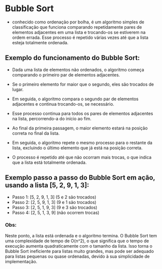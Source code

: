 # Bubble Sort
- conhecido como ordenação por bolha, é um algoritmo simples de classificação que funciona comparando repetidamente pares de elementos adjacentes em uma lista e trocando-os se estiverem na ordem errada. Esse processo é repetido várias vezes até que a lista esteja totalmente ordenada.

## Exemplo do funcionamento do Bubble Sort:

- Dada uma lista de elementos não ordenados, o algoritmo começa comparando o primeiro par de elementos adjacentes.

- Se o primeiro elemento for maior que o segundo, eles são trocados de lugar.

- Em seguida, o algoritmo compara o segundo par de elementos adjacentes e continua trocando-os, se necessário.

- Esse processo continua para todos os pares de elementos adjacentes na lista, percorrendo-a do início ao fim.

- Ao final da primeira passagem, o maior elemento estará na posição correta no final da lista.

- Em seguida, o algoritmo repete o mesmo processo para o restante da lista, excluindo o último elemento que já está na posição correta.

- O processo é repetido até que não ocorram mais trocas, o que indica que a lista está totalmente ordenada.

## Exemplo passo a passo do Bubble Sort em ação, usando a lista [5, 2, 9, 1, 3]:

- Passo 1: [5, 2, 9, 1, 3] (5 e 2 são trocados)
- Passo 2: [2, 5, 9, 1, 3] (9 e 1 são trocados)
- Passo 3: [2, 5, 1, 9, 3] (9 e 3 são trocados)
- Passo 4: [2, 5, 1, 3, 9] (não ocorrem trocas)


### Obs:
Neste ponto, a lista está ordenada e o algoritmo termina. O Bubble Sort tem uma complexidade de tempo de O(n^2), o que significa que o tempo de execução aumenta quadraticamente com o tamanho da lista. Isso torna o Bubble Sort ineficiente para listas muito grandes, mas pode ser adequado para listas pequenas ou quase ordenadas, devido à sua simplicidade de implementação.